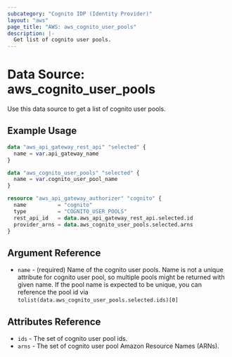 ```yaml
---
subcategory: "Cognito IDP (Identity Provider)"
layout: "aws"
page_title: "AWS: aws_cognito_user_pools"
description: |-
  Get list of cognito user pools.
---
```


# Data Source: aws_cognito_user_pools

Use this data source to get a list of cognito user pools.

## Example Usage

```terraform
data "aws_api_gateway_rest_api" "selected" {
  name = var.api_gateway_name
}

data "aws_cognito_user_pools" "selected" {
  name = var.cognito_user_pool_name
}

resource "aws_api_gateway_authorizer" "cognito" {
  name          = "cognito"
  type          = "COGNITO_USER_POOLS"
  rest_api_id   = data.aws_api_gateway_rest_api.selected.id
  provider_arns = data.aws_cognito_user_pools.selected.arns
}
```

## Argument Reference

* `name` - (required) Name of the cognito user pools. Name is not a unique attribute for cognito user pool, so multiple pools might be returned with given name. If the pool name is expected to be unique, you can reference the pool id via ```tolist(data.aws_cognito_user_pools.selected.ids)[0]```


## Attributes Reference

* `ids` - The set of cognito user pool ids.
* `arns` - The set of cognito user pool Amazon Resource Names (ARNs).
